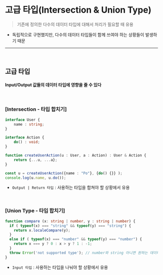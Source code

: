 # 고급 타입(Intersection & Union Type)
> 기존에 정의한 다수의 데이터 타입에 대해서 처리가 필요할 때 유용
* 독립적으로 구현했지만, 다수의 데이터 타입들이 함께 쓰여야 하는 상황들이 발생하기 때문

<hr>
<br>

## 고급 타입

#### Input/Output 값들의 데이터 타입에 영향을 줄 수 있다

<br>

### [Intersection - 타입 합치기]

```TypeScript
interface User {
    name : string;
}

interface Action {
    do() : void;
}

function createUserAction(u : User, a : Action) : User & Action {
    return {...u, ...a};
}

const u = createUserAction({name : "Po"}, {do() {}} );
console.log(u.name, u.do());
```
* `Output | Return 타입` : 사용하는 타입을 합쳐야 할 상황에서 유용

<br>

### [Union Type - 타입 합치기]

```TypeScript
function compare (x: string | number, y : string | number) {
  if ( typeof(x) === "string" && typeof(y) === "string") {
    return x.localeCompare(y);
  }
  else if ( typeof(x) === "number" && typeof(y) === "number") {
    return x === y ? 0 : x > y ? 1 : -1;
  }
  throw Error('not supported type'); // number와 string 아니면 원하는 데이터 타입이 아니기에 에러 발생
}
```
* `Input 타입` : 사용하는 타입을 나눠야 할 상황에서 유용
